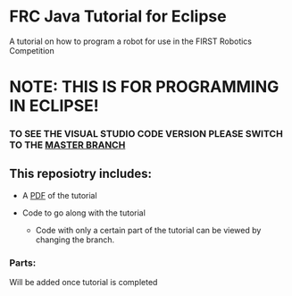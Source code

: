 # FRC Java Tutorial for Eclipse
A tutorial on how to program a robot for use in the FIRST Robotics Competition

# NOTE: THIS IS FOR PROGRAMMING IN ECLIPSE! 
### TO SEE THE VISUAL STUDIO CODE VERSION PLEASE SWITCH TO THE [MASTER BRANCH](https://github.com/FRCTeam3255/FRC-Java-Tutorial/)

## This reposiotry includes:

- A [PDF](https://github.com/FRCTeam3255/FRC-Java-Tutorial/raw/eclipse/FRC%20Programming%20Tutorial%20Eclipse.pdf) of the tutorial

- Code to go along with the tutorial
  - Code with only a certain part of the tutorial can be viewed by changing the branch.
  
### Parts:
Will be added once tutorial is completed

